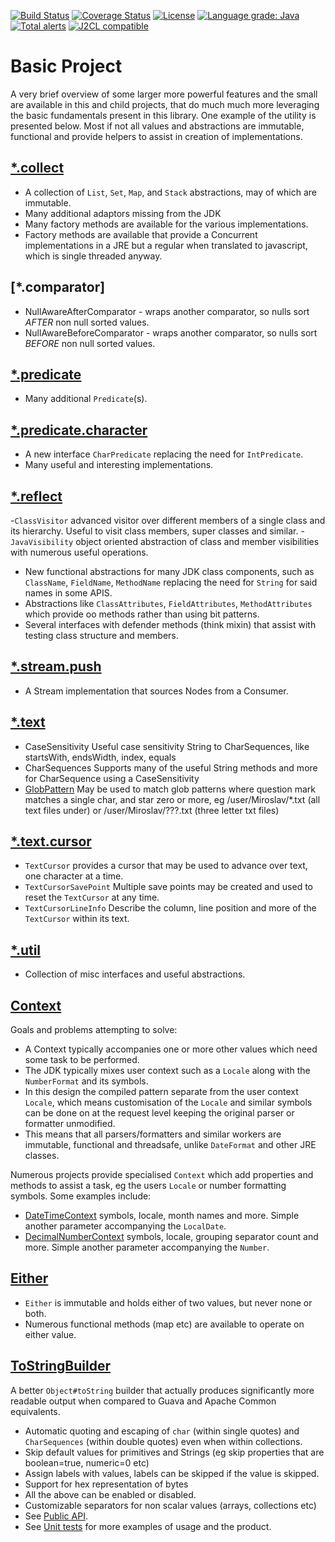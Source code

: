 [![Build Status](https://github.com/mP1/walkingkooka/actions/workflows/build.yaml/badge.svg)](https://github.com/mP1/walkingkooka/actions/workflows/build.yaml/badge.svg)
[![Coverage Status](https://coveralls.io/repos/github/mP1/walkingkooka/badge.svg?branch=master)](https://coveralls.io/github/mP1/walkingkooka?branch=master)
[![License](https://img.shields.io/badge/License-Apache%202.0-blue.svg)](https://opensource.org/licenses/Apache-2.0)
[![Language grade: Java](https://img.shields.io/lgtm/grade/java/g/mP1/walkingkooka.svg?logo=lgtm&logoWidth=18)](https://lgtm.com/projects/g/mP1/walkingkooka/context:java)
[![Total alerts](https://img.shields.io/lgtm/alerts/g/mP1/walkingkooka.svg?logo=lgtm&logoWidth=18)](https://lgtm.com/projects/g/mP1/walkingkooka/alerts/)
[![J2CL compatible](https://img.shields.io/badge/J2CL-compatible-brightgreen.svg)](https://github.com/mP1/j2cl-central)



# Basic Project

A very brief overview of some larger more powerful features and the small are available in this and child projects, 
that do much much more leveraging the basic fundamentals present in this library. One example of the utility is presented
below. Most if not all values and abstractions are immutable, functional and provide helpers to assist in creation of implementations.


## [*.collect](https://github.com/mP1/walkingkooka/blob/master/src/main/java/walkingkooka/collect)

- A collection of `List`, `Set`, `Map`, and `Stack` abstractions, may of which are immutable.
- Many additional adaptors missing from the JDK
- Many factory methods are available for the various implementations.
- Factory methods are available that provide a Concurrent implementations in a JRE but a regular when translated to javascript, which is single threaded anyway.

## [*.comparator]

- NullAwareAfterComparator - wraps another comparator, so nulls sort *AFTER* non null sorted values.
- NullAwareBeforeComparator - wraps another comparator, so nulls sort *BEFORE* non null sorted values.

## [*.predicate](https://github.com/mP1/walkingkooka/blob/master/src/main/java/walkingkooka/predicate)

- Many additional `Predicate`(s).



## [*.predicate.character](https://github.com/mP1/walkingkooka/blob/master/src/main/java/walkingkooka/predicate/character)

- A new interface `CharPredicate` replacing the need for `IntPredicate`.
- Many useful and interesting implementations.


## [*.reflect](https://github.com/mP1/walkingkooka/blob/master/src/main/java/walkingkooka/reflect)

-`ClassVisitor` advanced visitor over different members of a single class and its hierarchy. Useful to visit class members, super classes and similar.
-`JavaVisibility` object oriented abstraction of class and member visibilities with numerous useful operations.
- New functional abstractions for many JDK class components, such as `ClassName`, `FieldName`, `MethodName` replacing the need for `String` for said names in some APIS.
- Abstractions like `ClassAttributes`, `FieldAttributes`, `MethodAttributes` which provide oo methods rather than using bit patterns.
- Several interfaces with defender methods (think mixin) that assist with testing class structure and members.



## [*.stream.push](https://github.com/mP1/walkingkooka/blob/master/src/main/java/walkingkooka/stream/push)

- A Stream implementation that sources Nodes from a Consumer.



## [*.text](https://github.com/mP1/walkingkooka/blob/master/src/main/java/walkingkooka/text)

- CaseSensitivity Useful case sensitivity String to CharSequences, like startsWith, endsWidth, index, equals
- CharSequences Supports many of the useful String methods and more for CharSequence using a CaseSensitivity
- [GlobPattern](https://en.wikipedia.org/wiki/Glob_\(programming\)) May be used to match glob patterns where question mark matches a single char, and star zero or more, eg /user/Miroslav/*.txt (all text files under) or /user/Miroslav/???.txt (three letter txt files)



## [*.text.cursor](https://github.com/mP1/walkingkooka/blob/master/src/main/java/walkingkooka/text/cursor)

- `TextCursor` provides a cursor that may be used to advance over text, one character at a time. 
- `TextCursorSavePoint` Multiple save points may be created and used to reset the `TextCursor` at any time.
- `TextCursorLineInfo` Describe the column, line position and more of the `TextCursor` within its text.


## [*.util](https://github.com/mP1/walkingkooka/blob/master/src/main/java/walkingkooka/util)

- Collection of misc interfaces and useful abstractions.



## [Context](https://github.com/mP1/walkingkooka/tree/master/src/main/java/walkingkooka/Context.java)

Goals and problems attempting to solve:
- A Context typically accompanies one or more other values which need some task to be performed.
- The JDK typically mixes user context such as a `Locale` along with the `NumberFormat` and its symbols.
- In this design the compiled pattern separate from the user context `Locale`, which means customisation of the `Locale` and similar symbols can be done on at the request level keeping the original parser or formatter unmodified.
- This means that all parsers/formatters and similar workers are immutable, functional and threadsafe, unlike `DateFormat` and other JRE classes.

Numerous projects provide specialised `Context` which add properties and methods to assist a task, eg the users `Locale` or number formatting symbols. Some examples include:
- [DateTimeContext](https://github.com/mP1/walkingkooka-datetime/blob/master/src/main/java/walkingkooka/datetime/DateTimeContext.java) symbols, locale, month names and more. Simple another parameter accompanying the `LocalDate`.
- [DecimalNumberContext](https://github.com/mP1/walkingkooka-math/blob/master/src/main/java/walkingkooka/math/DecimalNumberContext.java) symbols, locale, grouping separator count and more. Simple another parameter accompanying the `Number`.



## [Either](https://github.com/mP1/walkingkooka/tree/master/src/main/java/walkingkooka/Either.java)

- `Either` is immutable and holds either of two values, but never none or both.
- Numerous functional methods (map etc) are available to operate on either value.



## [ToStringBuilder](https://github.com/mP1/walkingkooka/tree/master/src/main/java/walkingkooka/ToStringBuilder.java)

A better `Object#toString` builder that actually produces significantly more readable output when compared to Guava and Apache Common equivalents.

- Automatic quoting and escaping of `char` (within single quotes) and `CharSequences` (within double quotes) even when within collections.
- Skip default values for primitives and Strings (eg skip properties that are boolean=true, numeric=0 etc)
- Assign labels with values, labels can be skipped if the value is skipped.
- Support for hex representation of bytes
- All the above can be enabled or disabled.
- Customizable separators for non scalar values (arrays, collections etc)
- See [Public API](https://github.com/mP1/walkingkooka/blob/master/src/main/java/walkingkooka/ToStringBuilder.java).
- See [Unit tests](https://github.com/mP1/walkingkooka/tree/master/src/test/java/walkingkooka) for more examples of usage and the product.



